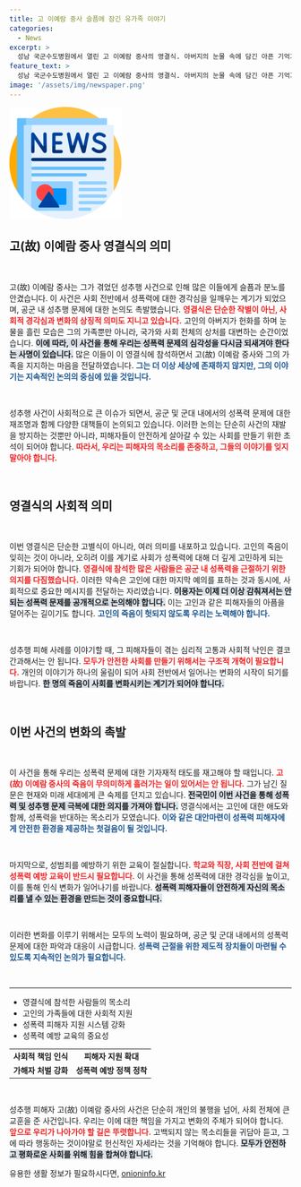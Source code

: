 ```yaml
---
title: 고 이예람 중사 슬픔에 잠긴 유가족 이야기
categories:
  - News
excerpt: >
  성남 국군수도병원에서 열린 고 이예람 중사의 영결식. 아버지의 눈물 속에 담긴 아픈 기억과 함께, 그의 억울한 희생이 남긴 의미를 되새기는 순간이 펼쳐졌다.
feature_text: >
  성남 국군수도병원에서 열린 고 이예람 중사의 영결식. 아버지의 눈물 속에 담긴 아픈 기억과 함께, 그의 억울한 희생이 남긴 의미를 되새기는 순간이 펼쳐졌다.
image: '/assets/img/newspaper.png'
---
```


<p><img src="/assets/img/newspaper.png" alt="kimp 속보" /></p>

<h2 data-ke-size="size26">고(故) 이예람 중사 영결식의 의미</h2>

<p data-ke-size="size16">&nbsp;</p>

<p>고(故) 이예람 중사는 그가 겪었던 성추행 사건으로 인해 많은 이들에게 슬픔과 분노를 안겼습니다. 이 사건은 사회 전반에서 성폭력에 대한 경각심을 일깨우는 계기가 되었으며, 공군 내 성추행 문제에 대한 논의도 촉발했습니다. <b><span style="color: #ee2323;">영결식은 단순한 작별이 아닌, 사회적 경각심과 변화의 상징적 의미도 지니고 있습니다.</span></b> 고인의 아버지가 헌화를 하며 눈물을 흘린 모습은 그의 가족뿐만 아니라, 국가와 사회 전체의 상처를 대변하는 순간이었습니다. <b><span style="background-color: #21538527;">이에 따라, 이 사건을 통해 우리는 성폭력 문제의 심각성을 다시금 되새겨야 한다는 사명이 있습니다.</span></b> 많은 이들이 이 영결식에 참석하면서 고(故) 이예람 중사와 그의 가족을 지지하는 마음을 전달하였습니다. <b><span style="color: #1a5490;">그는 더 이상 세상에 존재하지 않지만, 그의 이야기는 지속적인 논의의 중심에 있을 것입니다.</span></b></p>

<p data-ke-size="size16">&nbsp;</p>

<p>성추행 사건이 사회적으로 큰 이슈가 되면서, 공군 및 군대 내에서의 성폭력 문제에 대한 재조명과 함께 다양한 대책들이 논의되고 있습니다. 이러한 논의는 단순히 사건의 재발을 방지하는 것뿐만 아니라, 피해자들이 안전하게 살아갈 수 있는 사회를 만들기 위한 초석이 되어야 합니다. <b><span style="color: #ee2323;">따라서, 우리는 피해자의 목소리를 존중하고, 그들의 이야기를 잊지 말아야 합니다.</span></b> </p>

<p data-ke-size="size16">&nbsp;</p>

<h2 data-ke-size="size26">영결식의 사회적 의미</h2>

<p data-ke-size="size16">&nbsp;</p>

<p>이번 영결식은 단순한 고별식이 아니라, 여러 의미를 내포하고 있습니다. 고인의 죽음이 잊히는 것이 아니라, 오히려 이를 계기로 사회가 성폭력에 대해 더 깊게 고민하게 되는 기회가 되어야 합니다. <b><span style="color: #ee2323;">영결식에 참석한 많은 사람들은 공군 내 성폭력을 근절하기 위한 의지를 다짐했습니다.</span></b> 이러한 약속은 고인에 대한 마지막 예의를 표하는 것과 동시에, 사회적으로 중요한 메시지를 전달하는 자리였습니다. <b><span style="background-color: #21538527;">이용자는 이제 더 이상 감춰져서는 안 되는 성폭력 문제를 공개적으로 논의해야 합니다.</span></b> 이는 고인과 같은 피해자들의 아픔을 덜어주는 길이기도 합니다. <b><span style="color: #1a5490;">고인의 죽음이 헛되지 않도록 우리는 노력해야 합니다.</span></b></p>

<p data-ke-size="size16">&nbsp;</p>

<p>성추행 피해 사례를 이야기할 때, 그 피해자들이 겪는 심리적 고통과 사회적 낙인은 결코 간과해서는 안 됩니다. <b><span style="color: #ee2323;">모두가 안전한 사회를 만들기 위해서는 구조적 개혁이 필요합니다.</span></b> 개인의 이야기가 하나의 울림이 되어 사회 전반에서 일어나는 변화의 시작이 되기를 바랍니다. <b><span style="background-color: #21538527;">한 명의 죽음이 사회를 변화시키는 계기가 되어야 합니다.</span></b></p>

<p data-ke-size="size16">&nbsp;</p>

<h2 data-ke-size="size26">이번 사건의 변화의 촉발</h2>

<p data-ke-size="size16">&nbsp;</p>

<p>이 사건을 통해 우리는 성폭력 문제에 대한 기자재적 태도를 재고해야 할 때입니다. <b><span style="color: #ee2323;">고(故) 이예람 중사의 죽음이 무의미하게 흘러가는 일이 있어서는 안 됩니다.</span></b> 그가 남긴 질문은 현재와 미래 세대에게 큰 숙제를 던지고 있습니다. <b><span style="background-color: #21538527;">전국민이 이번 사건을 통해 성폭력 및 성추행 문제 극복에 대한 의지를 가져야 합니다.</span></b> 영결식에서는 고인에 대한 애도와 함께, 성폭력을 반대하는 목소리가 모였습니다. <b><span style="color: #1a5490;">이와 같은 대안마련이 성폭력 피해자에게 안전한 환경을 제공하는 첫걸음이 될 것입니다.</span></b></p>

<p data-ke-size="size16">&nbsp;</p>

<p>마지막으로, 성범죄를 예방하기 위한 교육이 절실합니다. <b><span style="color: #ee2323;">학교와 직장, 사회 전반에 걸쳐 성폭력 예방 교육이 반드시 필요합니다.</span></b> 이 사건을 통해 성폭력에 대한 경각심을 높이고, 이를 통해 인식 변화가 일어나기를 바랍니다. <b><span style="background-color: #21538527;">성폭력 피해자들이 안전하게 자신의 목소리를 낼 수 있는 환경을 만드는 것이 중요합니다.</span></b> </p>

<p data-ke-size="size16">&nbsp;</p>

<p>이러한 변화를 이루기 위해서는 모두의 노력이 필요하며, 공군 및 군대 내에서의 성폭력 문제에 대한 파악과 대응이 시급합니다. <b><span style="color: #1a5490;">성폭력 근절을 위한 제도적 장치들이 마련될 수 있도록 지속적인 논의가 필요합니다.</span></b> </p>

<p data-ke-size="size16">&nbsp;</p> 

<hr> 

<ul>
<li>영결식에 참석한 사람들의 목소리</li>
<li>고인의 가족들에 대한 사회적 지원</li>
<li>성폭력 피해자 지원 시스템 강화</li>
<li>성폭력 예방 교육의 중요성</li>
</ul>

<table>
<tr>
<td style="text-align: center; height: 17px;"><b>사회적 책임 인식</b></td>
<td style="text-align: center; height: 17px;"><b>피해자 지원 확대</b></td>
</tr>
<tr>
<td style="text-align: center; height: 17px;"><b>가해자 처벌 강화</b></td>
<td style="text-align: center; height: 17px;"><b>성폭력 예방 정책 정착</b></td>
</tr>
</table>

<p data-ke-size="size16">&nbsp;</p>

<p>성추행 피해자 고(故) 이예람 중사의 사건은 단순히 개인의 불행을 넘어, 사회 전체에 큰 교훈을 준 사건입니다. 우리는 이에 대한 책임을 가지고 변화의 주체가 되어야 합니다. <b><span style="color: #ee2323;">앞으로 우리가 나아가야 할 길은 뚜렷합니다.</span></b> 고백되지 않는 목소리들을 귀담아 듣고, 그에 따라 행동하는 것이야말로 헌신적인 자세라는 것을 기억해야 합니다. <b><span style="background-color: #21538527;">모두가 안전하고 평화로운 사회를 위해 힘을 합쳐야 합니다.</span></b></p>
유용한 생활 정보가 필요하시다면, <a href="https://onioninfo.kr" rel="dofollow">onioninfo.kr</a>



